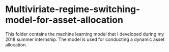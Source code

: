 # Multiviriate-regime-switching-model-for-asset-allocation
This folder contains the machine learning model that I developed during my 2018 summer internship. 
The model is used for conducting a dynamic asset allocation. 
